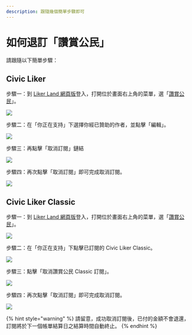 ```yaml
---
description: 跟隨幾個簡單步驟即可
---
```


# 如何退訂「讚賞公民」

請跟隨以下簡單步驟：

## Civic Liker

步驟一：到 [Liker Land 網頁版](https://liker.land/)登入，打開位於畫面右上角的菜單，選「[讚賞公民](https://liker.land/civic/dashboard)」。

![](../../.gitbook/assets/civic-liker-menu.png)

步驟二：在「你正在支持」下選擇你經已贊助的作者，並點擊「編輯」。

![](../../.gitbook/assets/unsubscribe-civic-liker-two-point-zero-01.png)

步驟三：再點擊「取消訂閱」鏈結

![](../../.gitbook/assets/unsubscribe-civic-liker-two-point-zero-02.png)

步驟四：再次點擊「取消訂閱」即可完成取消訂閱。

![](../../.gitbook/assets/unsubscribe-civic-liker-two-point-zero-03.png)

## Civic Liker Classic

步驟一：到 [Liker Land 網頁版](https://liker.land/)登入，打開位於畫面右上角的菜單，選「[讚賞公民](https://liker.land/civic/dashboard)」。

![](../../.gitbook/assets/civic-liker-menu.png)

步驟二：在「你正在支持」下點擊已訂閱的 Civic Liker Classic。

![](../../.gitbook/assets/unsubscribe-civic-liker-classic-01.png)

步驟三：點擊「取消讚賞公民 Classic 訂閱」。

![](../../.gitbook/assets/unsubscribe-civic-liker-classic-02.png)

步驟四：再次點擊「取消訂閱」即可完成取消訂閱。

![](../../.gitbook/assets/unsubscribe-civic-liker-classic-03.png)

{% hint style="warning" %}
請留意，成功取消訂閱後，已付的金額不會退還，訂閱將於下一個帳單結算日之結算時間自動終止。
{% endhint %}


